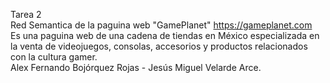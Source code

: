 Tarea 2  
Red Semantica de la paguina web "GamePlanet" https://gameplanet.com  
Es una paguina web de una cadena de tiendas en México especializada en la venta de videojuegos, consolas, accesorios y productos relacionados con la cultura gamer.  
Alex Fernando Bojórquez Rojas - 
Jesús Miguel Velarde Arce.
